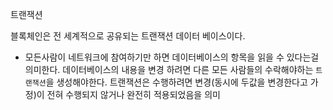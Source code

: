 

트랜잭션 

블록체인은 전 세계적으로 공유되는 트랜잭션 데이터 베이스이다. 
- 모든사람이 네트워크에 참여하기만 하면 데이터베이스의 항목을 읽을 수 있다는걸 의미한다.
데이터베이스의 내용을 변경 하려면 다른 모든 사람들의 수락해야하는 `트랜잭션`을 생성해야한다. 
트랜잭션은 수행하려면 변경(동시에 두값을 변경한다고 가정)이 전혀 수행되지 않거나 완전히 적용되었음을 의미